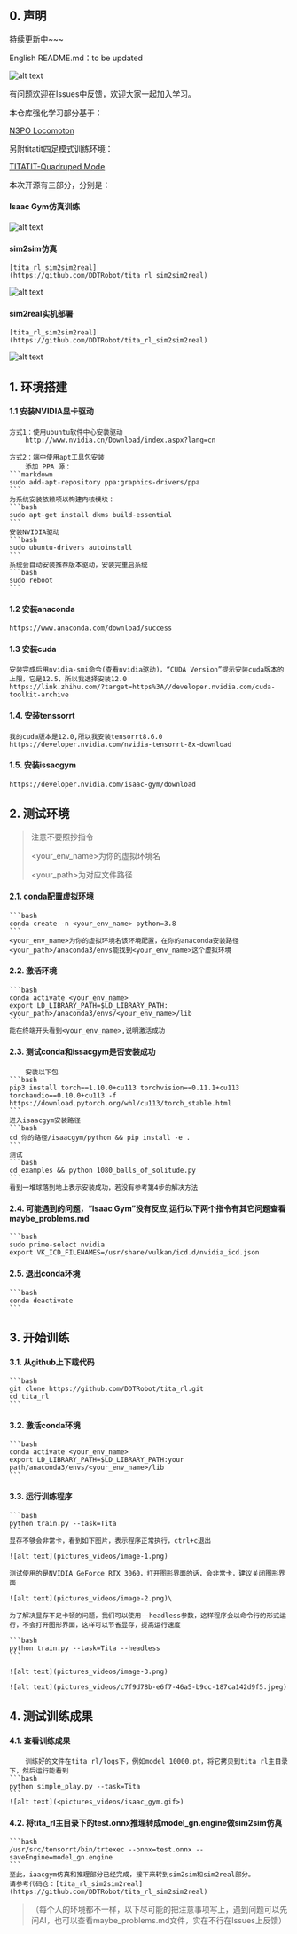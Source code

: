 ## 0. 声明
持续更新中~~~  

English README.md：to be updated

![alt text](pictures_videos/output.gif)  

有问题欢迎在Issues中反馈，欢迎大家一起加入学习。

本仓库强化学习部分基于：

[N3PO Locomoton](https://github.com/zeonsunlightyu/LocomotionWithNP3O.git)

另附titatit四足模式训练环境：

[TITATIT-Quadruped Mode](https://github.com/DDTRobot/titatit_rl)


本次开源有三部分，分别是：  
#### Isaac Gym仿真训练  

![alt text](<pictures_videos/isaac_gym.gif>)
    
#### sim2sim仿真  
        
    [tita_rl_sim2sim2real](https://github.com/DDTRobot/tita_rl_sim2sim2real)
![alt text](<pictures_videos/sim_webots.gif>)
#### sim2real实机部署

    [tita_rl_sim2sim2real](https://github.com/DDTRobot/tita_rl_sim2sim2real)
![alt text](pictures_videos/real_robot.gif)

## 1. 环境搭建

#### 1.1 安装NVIDIA显卡驱动

    方式1：使用ubuntu软件中心安装驱动  
        http://www.nvidia.cn/Download/index.aspx?lang=cn

    方式2：端中使用apt工具包安装  
        添加 PPA 源：  
    ```markdown
    sudo add-apt-repository ppa:graphics-drivers/ppa  
    ``` 
    为系统安装依赖项以构建内核模块： 
    ```bash 
    sudo apt-get install dkms build-essential  
    ```  
    安装NVIDIA驱动  
    ```bash 
    sudo ubuntu-drivers autoinstall  
    ```
    系统会自动安装推荐版本驱动，安装完重启系统  
    ```bash 
    sudo reboot  
    ```

#### 1.2 安装anaconda  
    https://www.anaconda.com/download/success  

#### 1.3 安装cuda
    安装完成后用nvidia-smi命令(查看nvidia驱动)，“CUDA Version”提示安装cuda版本的上限，它是12.5，所以我选择安装12.0  
    https://link.zhihu.com/?target=https%3A//developer.nvidia.com/cuda-toolkit-archive

#### 1.4. 安装tenssorrt  
    我的cuda版本是12.0,所以我安装tensorrt8.6.0  
    https://developer.nvidia.com/nvidia-tensorrt-8x-download

#### 1.5. 安装issacgym  
    https://developer.nvidia.com/isaac-gym/download  

## 2. 测试环境

>注意不要照抄指令
>
><your_env_name>为你的虚拟环境名
>
><your_path>为对应文件路径  


#### 2.1. conda配置虚拟环境
    ```bash
    conda create -n <your_env_name> python=3.8
    ```
    <your_env_name>为你的虚拟环境名该环境配置，在你的anaconda安装路径<your_path>/anaconda3/envs能找到<your_env_name>这个虚拟环境  
#### 2.2. 激活环境
    ```bash
    conda activate <your_env_name>
    export LD_LIBRARY_PATH=$LD_LIBRARY_PATH:<your_path>/anaconda3/envs/<your_env_name>/lib
    ```
    能在终端开头看到<your_env_name>,说明激活成功

#### 2.3. 测试conda和issacgym是否安装成功
        安装以下包
    ```bash
    pip3 install torch==1.10.0+cu113 torchvision==0.11.1+cu113 torchaudio==0.10.0+cu113 -f https://download.pytorch.org/whl/cu113/torch_stable.html
    ```
    进入isaacgym安装路径
    ```bash
    cd 你的路径/isaacgym/python && pip install -e .  
    ```
    测试
    ```bash
    cd examples && python 1080_balls_of_solitude.py
    ```
    看到一堆球落到地上表示安装成功，若没有参考第4步的解决方法

#### 2.4. 可能遇到的问题，“Isaac Gym”没有反应,运行以下两个指令有其它问题查看maybe_problems.md
    ```bash
    sudo prime-select nvidia
    export VK_ICD_FILENAMES=/usr/share/vulkan/icd.d/nvidia_icd.json
#### 2.5. 退出conda环境
    ```bash
    conda deactivate
    ```

## 3. 开始训练

#### 3.1. 从github上下载代码
    ```bash
    git clone https://github.com/DDTRobot/tita_rl.git
    cd tita_rl
    ```
#### 3.2. 激活conda环境   
    ```bash 
    conda activate <your_env_name>
    export LD_LIBRARY_PATH=$LD_LIBRARY_PATH:your path/anaconda3/envs/<your_env_name>/lib
    ```
#### 3.3. 运行训练程序
    ```bash
    python train.py --task=Tita 
    ```
    显存不够会非常卡，看到如下图片，表示程序正常执行，ctrl+c退出

    ![alt text](pictures_videos/image-1.png)
    
    测试使用的是NVIDIA GeForce RTX 3060，打开图形界面的话，会非常卡，建议关闭图形界面
    
    ![alt text](pictures_videos/image-2.png)\
    
    为了解决显存不足卡顿的问题，我们可以使用--headless参数，这样程序会以命令行的形式运行，不会打开图形界面，这样可以节省显存，提高运行速度
    
    ```bash
    python train.py --task=Tita --headless
    ```

    ![alt text](pictures_videos/image-3.png)  
     
    ![alt text](pictures_videos/c7f9d78b-e6f7-46a5-b9cc-187ca142d9f5.jpeg)

## 4. 测试训练成果
#### 4.1. 查看训练成果
        训练好的文件在tita_rl/logs下，例如model_10000.pt，将它拷贝到tita_rl主目录下，然后运行能看到
    ```bash
    python simple_play.py --task=Tita
    ```
    ![alt text](<pictures_videos/isaac_gym.gif>)
#### 4.2. 将tita_rl主目录下的test.onnx推理转成model_gn.engine做sim2sim仿真
    ```bash
    /usr/src/tensorrt/bin/trtexec --onnx=test.onnx --saveEngine=model_gn.engine
    ```
    至此，iaacgym仿真和推理部分已经完成，接下来转到sim2sim和sim2real部分。  
    请参考代码仓：[tita_rl_sim2sim2real](https://github.com/DDTRobot/tita_rl_sim2sim2real)

>（每个人的环境都不一样，以下尽可能的把注意事项写上，遇到问题可以先问AI，也可以查看maybe_problems.md文件，实在不行在Issues上反馈）

